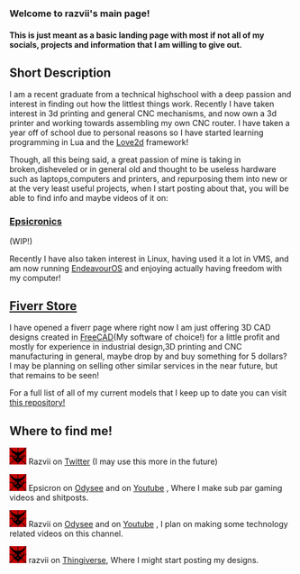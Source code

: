 ### Welcome to razvii's main page!



#### This is just meant as a basic landing page with most if not all of my socials, projects and information that I am willing to give out.


## Short Description
I am a recent graduate from a technical highschool with a deep passion and interest in finding out how the littlest things work.
Recently I have taken interest in 3d printing and general CNC mechanisms, and now own a 3d printer and working towards assembling my own CNC router.
I have taken a year off of school due to personal reasons so I have started learning programming in Lua and the [Love2d](https://love2d.org/) framework!
 
Though, all this being said, a great passion of mine is taking in broken,disheveled or in general old and thought to be useless hardware such as laptops,computers and printers, and repurposing them into new or at the very least useful projects, when I start posting about that, you will be able to find info and maybe videos of it on:
### [Epsicronics](https://razvii22.github.io/Epsicronics)
(WIP!)
 
Recently I have also taken interest in Linux, having used it a lot in VMS, and am now running [EndeavourOS](https://endeavouros.com/) and enjoying actually having freedom with my computer!


## [Fiverr Store](https://www.fiverr.com/therazbee)
 I have opened a fiverr page where right now I am just offering 3D CAD designs created in [FreeCAD](https://www.freecad.org/)(My software of choice!) for a little profit and mostly for experience in industrial design,3D printing and CNC manufacturing in general, maybe drop by and buy something for 5 dollars?  
 I may be planning on selling other similar services in the near future, but that remains to be seen!
 
For a full list of all of my current models that I keep up to date you can visit [this repository!](https://github.com/razvii22/FreeCAD)



## Where to find me!
 
<img src="https://raw.githubusercontent.com/razvii22/razvii22.github.io/main/RazOWO.png" width="30" /> Razvii
on [Twitter](https://twitter.com/Razvii4922)
(I may use this more in the future)  
 
<img src="https://raw.githubusercontent.com/razvii22/razvii22.github.io/main/RazOWO.png" width="30" /> Epsicron
on [Odysee](https://odysee.com/@Epsicron) and on [Youtube](https://www.youtube.com/channel/UCL950SkY0S31nJhuk2m-zcg)
, Where I make sub par gaming videos and shitposts.  
 
<img src="https://raw.githubusercontent.com/razvii22/razvii22.github.io/main/RazOWO.png" width="30" /> Razvii
on [Odysee](https://odysee.com/@Razvii) and on [Youtube](https://www.youtube.com/channel/UCS5TbqdKHkryEjXyq9vEzqg)
, I plan on making some technology related videos on this channel.
 
<img src="https://raw.githubusercontent.com/razvii22/razvii22.github.io/main/RazOWO.png" width="30" /> razvii
on [Thingiverse](https://www.thingiverse.com/razvii), Where I might start posting my designs.

